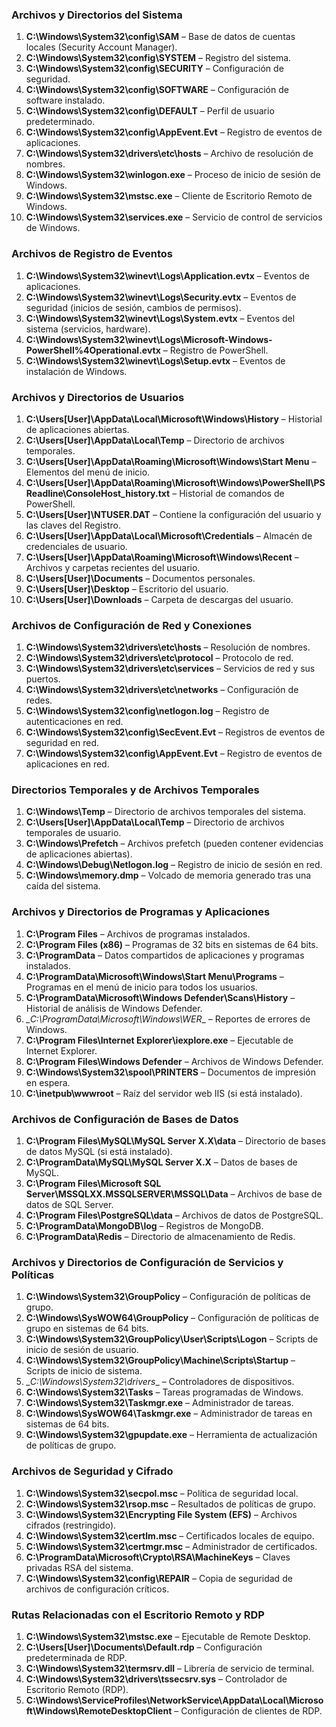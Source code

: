 
### Archivos y Directorios del Sistema

1. **C:\Windows\System32\config\SAM** – Base de datos de cuentas locales (Security Account Manager).
2. **C:\Windows\System32\config\SYSTEM** – Registro del sistema.
3. **C:\Windows\System32\config\SECURITY** – Configuración de seguridad.
4. **C:\Windows\System32\config\SOFTWARE** – Configuración de software instalado.
5. **C:\Windows\System32\config\DEFAULT** – Perfil de usuario predeterminado.
6. **C:\Windows\System32\config\AppEvent.Evt** – Registro de eventos de aplicaciones.
7. **C:\Windows\System32\drivers\etc\hosts** – Archivo de resolución de nombres.
8. **C:\Windows\System32\winlogon.exe** – Proceso de inicio de sesión de Windows.
9. **C:\Windows\System32\mstsc.exe** – Cliente de Escritorio Remoto de Windows.
10. **C:\Windows\System32\services.exe** – Servicio de control de servicios de Windows.

### Archivos de Registro de Eventos

1. **C:\Windows\System32\winevt\Logs\Application.evtx** – Eventos de aplicaciones.
2. **C:\Windows\System32\winevt\Logs\Security.evtx** – Eventos de seguridad (inicios de sesión, cambios de permisos).
3. **C:\Windows\System32\winevt\Logs\System.evtx** – Eventos del sistema (servicios, hardware).
4. **C:\Windows\System32\winevt\Logs\Microsoft-Windows-PowerShell%4Operational.evtx** – Registro de PowerShell.
5. **C:\Windows\System32\winevt\Logs\Setup.evtx** – Eventos de instalación de Windows.

### Archivos y Directorios de Usuarios

1. **C:\Users\[User]\AppData\Local\Microsoft\Windows\History** – Historial de aplicaciones abiertas.
2. **C:\Users\[User]\AppData\Local\Temp** – Directorio de archivos temporales.
3. **C:\Users\[User]\AppData\Roaming\Microsoft\Windows\Start Menu** – Elementos del menú de inicio.
4. **C:\Users\[User]\AppData\Roaming\Microsoft\Windows\PowerShell\PSReadline\ConsoleHost_history.txt** – Historial de comandos de PowerShell.
5. **C:\Users\[User]\NTUSER.DAT** – Contiene la configuración del usuario y las claves del Registro.
6. **C:\Users\[User]\AppData\Local\Microsoft\Credentials** – Almacén de credenciales de usuario.
7. **C:\Users\[User]\AppData\Roaming\Microsoft\Windows\Recent** – Archivos y carpetas recientes del usuario.
8. **C:\Users\[User]\Documents** – Documentos personales.
9. **C:\Users\[User]\Desktop** – Escritorio del usuario.
10. **C:\Users\[User]\Downloads** – Carpeta de descargas del usuario.

### Archivos de Configuración de Red y Conexiones

1. **C:\Windows\System32\drivers\etc\hosts** – Resolución de nombres.
2. **C:\Windows\System32\drivers\etc\protocol** – Protocolo de red.
3. **C:\Windows\System32\drivers\etc\services** – Servicios de red y sus puertos.
4. **C:\Windows\System32\drivers\etc\networks** – Configuración de redes.
5. **C:\Windows\System32\config\netlogon.log** – Registro de autenticaciones en red.
6. **C:\Windows\System32\config\SecEvent.Evt** – Registros de eventos de seguridad en red.
7. **C:\Windows\System32\config\AppEvent.Evt** – Registro de eventos de aplicaciones en red.

### Directorios Temporales y de Archivos Temporales

1. **C:\Windows\Temp** – Directorio de archivos temporales del sistema.
2. **C:\Users\[User]\AppData\Local\Temp** – Directorio de archivos temporales de usuario.
3. **C:\Windows\Prefetch** – Archivos prefetch (pueden contener evidencias de aplicaciones abiertas).
4. **C:\Windows\Debug\Netlogon.log** – Registro de inicio de sesión en red.
5. **C:\Windows\memory.dmp** – Volcado de memoria generado tras una caída del sistema.

### Archivos y Directorios de Programas y Aplicaciones

1. **C:\Program Files** – Archivos de programas instalados.
2. **C:\Program Files (x86)** – Programas de 32 bits en sistemas de 64 bits.
3. **C:\ProgramData** – Datos compartidos de aplicaciones y programas instalados.
4. **C:\ProgramData\Microsoft\Windows\Start Menu\Programs** – Programas en el menú de inicio para todos los usuarios.
5. **C:\ProgramData\Microsoft\Windows Defender\Scans\History** – Historial de análisis de Windows Defender.
6. *_C:\ProgramData\Microsoft\Windows\WER*_ – Reportes de errores de Windows.
7. **C:\Program Files\Internet Explorer\iexplore.exe** – Ejecutable de Internet Explorer.
8. **C:\Program Files\Windows Defender** – Archivos de Windows Defender.
9. **C:\Windows\System32\spool\PRINTERS** – Documentos de impresión en espera.
10. **C:\inetpub\wwwroot** – Raíz del servidor web IIS (si está instalado).

### Archivos de Configuración de Bases de Datos

1. **C:\Program Files\MySQL\MySQL Server X.X\data** – Directorio de bases de datos MySQL (si está instalado).
2. **C:\ProgramData\MySQL\MySQL Server X.X** – Datos de bases de MySQL.
3. **C:\Program Files\Microsoft SQL Server\MSSQLXX.MSSQLSERVER\MSSQL\Data** – Archivos de base de datos de SQL Server.
4. **C:\Program Files\PostgreSQL\data** – Archivos de datos de PostgreSQL.
5. **C:\ProgramData\MongoDB\log** – Registros de MongoDB.
6. **C:\ProgramData\Redis** – Directorio de almacenamiento de Redis.

### Archivos y Directorios de Configuración de Servicios y Políticas

1. **C:\Windows\System32\GroupPolicy** – Configuración de políticas de grupo.
2. **C:\Windows\SysWOW64\GroupPolicy** – Configuración de políticas de grupo en sistemas de 64 bits.
3. **C:\Windows\System32\GroupPolicy\User\Scripts\Logon** – Scripts de inicio de sesión de usuario.
4. **C:\Windows\System32\GroupPolicy\Machine\Scripts\Startup** – Scripts de inicio de sistema.
5. *_C:\Windows\System32\drivers*_ – Controladores de dispositivos.
6. **C:\Windows\System32\Tasks** – Tareas programadas de Windows.
7. **C:\Windows\System32\Taskmgr.exe** – Administrador de tareas.
8. **C:\Windows\SysWOW64\Taskmgr.exe** – Administrador de tareas en sistemas de 64 bits.
9. **C:\Windows\System32\gpupdate.exe** – Herramienta de actualización de políticas de grupo.

### Archivos de Seguridad y Cifrado

1. **C:\Windows\System32\secpol.msc** – Política de seguridad local.
2. **C:\Windows\System32\rsop.msc** – Resultados de políticas de grupo.
3. **C:\Windows\System32\Encrypting File System (EFS)** – Archivos cifrados (restringido).
4. **C:\Windows\System32\certlm.msc** – Certificados locales de equipo.
5. **C:\Windows\System32\certmgr.msc** – Administrador de certificados.
6. **C:\ProgramData\Microsoft\Crypto\RSA\MachineKeys** – Claves privadas RSA del sistema.
7. **C:\Windows\System32\config\REPAIR** – Copia de seguridad de archivos de configuración críticos.

### Rutas Relacionadas con el Escritorio Remoto y RDP

1. **C:\Windows\System32\mstsc.exe** – Ejecutable de Remote Desktop.
2. **C:\Users\[User]\Documents\Default.rdp** – Configuración predeterminada de RDP.
3. **C:\Windows\System32\termsrv.dll** – Librería de servicio de terminal.
4. **C:\Windows\System32\drivers\tssecsrv.sys** – Controlador de Escritorio Remoto (RDP).
5. **C:\Windows\ServiceProfiles\NetworkService\AppData\Local\Microsoft\Windows\RemoteDesktopClient** – Configuración de clientes de RDP.
